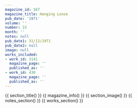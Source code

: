 ```yaml
---
magazine_id: 167
magazine_title: Hanging Loose
pub_date: '1971'
volume: ''
number: 15
month: ''
notes: null
pub_date1: 31/12/1971
pub_date2: null
image: null
works_included:
- work_id: 3141
  magazine_page: ''
  published_as: ''
- work_id: 430
  magazine_page: ''
  published_as: ''
---
```


{{ section_title() }}
{{ magazine_info() }}
{{ section_image() }}
{{ notes_section() }}
{{ works_section() }}
